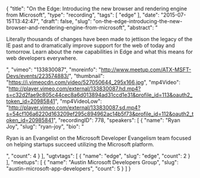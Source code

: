 {
  "title": "On the Edge: Introducing the new browser and rendering engine from Microsoft",
  "type": "recording",
  "tags": [
    "edge"
  ],
  "date": "2015-07-15T13:42:47",
  "draft": false,
  "slug": "on-the-edge-introducing-the-new-browser-and-rendering-engine-from-microsoft",
  "abstract": "<p>Literally thousands of changes have been made to jettison the legacy of the IE past and to dramatically improve support for the web of today and tomorrow. Learn about the new capabilities in Edge and what this means for web developers everywhere.</p>",
  "vimeo": "133830087",
  "moreinfo": "http://www.meetup.com/ATX-MSFT-Devs/events/223574883/",
  "thumbnail": "https://i.vimeocdn.com/video/527050644_295x166.jpg",
  "mp4Video": "http://player.vimeo.com/external/133830087.hd.mp4?s=c32d2fae9c805c44cec8a6d013894ad31ccd1e31&profile_id=113&oauth2_token_id=20985841",
  "mp4VideoLow": "http://player.vimeo.com/external/133830087.sd.mp4?s=54cf106a6220d163209ef295c894962ac14b5f73&profile_id=112&oauth2_token_id=20985841",
  "recordingID": 778,
  "speakers": [
    {
      "name": "Ryan Joy",
      "slug": "ryan-joy",
      "bio": "<p>Ryan is an Evangelist on the Microsoft Developer Evangelism team focused on helping startups succeed utilizing the Microsoft platform. </p>",
      "count": 4
    }
  ],
  "ugtvtags": [
    {
      "name": "edge",
      "slug": "edge",
      "count": 2
    }
  ],
  "meetups": [
    {
      "name": "Austin Microsoft Developers Group",
      "slug": "austin-microsoft-app-developers",
      "count": 5
    }
  ]
}